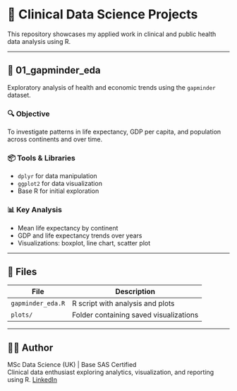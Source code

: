 # 🧪 Clinical Data Science Projects

This repository showcases my applied work in clinical and public health data analysis using R.

---

## 📁 01_gapminder_eda

Exploratory analysis of health and economic trends using the `gapminder` dataset.

### 🔍 Objective
To investigate patterns in life expectancy, GDP per capita, and population across continents and over time.

### 📦 Tools & Libraries
- `dplyr` for data manipulation
- `ggplot2` for data visualization
- Base R for initial exploration

### 📊 Key Analysis
- Mean life expectancy by continent
- GDP and life expectancy trends over years
- Visualizations: boxplot, line chart, scatter plot

---

## 📂 Files

| File               | Description                        |
|--------------------|------------------------------------|
| `gapminder_eda.R`  | R script with analysis and plots   |
| `plots/`           | Folder containing saved visualizations |

---

## 👨‍💻 Author

MSc Data Science (UK) | Base SAS Certified  
Clinical data enthusiast exploring analytics, visualization, and reporting using R.
[LinkedIn](https://www.linkedin.com/in/christy-joseph-b6b0051ba/)
